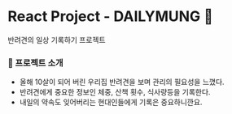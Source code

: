 # React Project - DAILYMUNG 🐶

반려견의 일상 기록하기 프로젝트

### 🌈 프로젝트 소개

- 올해 10살이 되어 버린 우리집 반려견을 보며 관리의 필요성을 느꼈다.
- 반려견에게 중요한 정보인 체중, 산책 횟수, 식사량등을 기록한다.
- 내일의 약속도 잊어버리는 현대인들에게 기록은 중요하니깐요.
